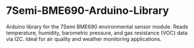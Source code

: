 # 7Semi-BME690-Arduino-Library
Arduino library for the 7Semi BME690 environmental sensor module. Reads temperature, humidity, barometric pressure, and gas resistance (VOC) data via I2C. Ideal for air quality and weather monitoring applications.
